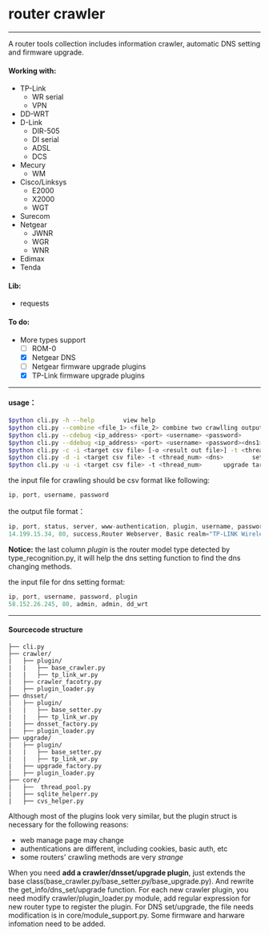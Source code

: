 # router crawler
- - -
A router tools collection includes information crawler, automatic DNS setting and firmware upgrade.

#### Working with: 
- TP-Link
	- WR serial 
	- VPN 
- DD-WRT
- D-Link 
	- DIR-505
	- DI serial
	- ADSL
	- DCS
- Mecury
	- WM
- Cisco/Linksys
	- E2000
	- X2000
	- WGT
- Surecom
- Netgear
	- JWNR
	- WGR
	- WNR
- Edimax
- Tenda

#### Lib:
- requests

#### To do:
- More types support
	- [ ] ROM-0
	- [x] Netgear DNS
	- [ ] Netgear firmware upgrade plugins
	- [x] TP-Link firmware upgrade plugins

- - -

#### usage：
```bash
$python cli.py -h --help		view help
$python cli.py --combine <file_1> <file_2> combine two crawlling output csv files
$python cli.py --cdebug <ip_address> <port> <username> <password>		test router info crawling func
$python cli.py --ddebug <ip_address> <port> <username> <password><dns1><dns2><router_typep>		test router dns setting func
$python cli.py -c -i <target csv file> [-o <result out file>] -t <thread_num>		crawling targets info
$python cli.py -d -i <target csv file> -t <thread_num> <dns>		set targets dns
$python cli.py -u -i <target csv file> -t <thread_num>		upgrade target routers' firmware
```

the input file for crawling should be csv format like following:
```js
ip, port, username, password
```
the output file format：
```js
ip, port, status, server, www-authentication, plugin, username, password, dns
14.199.15.34, 80, success,Router Webserver, Basic realm="TP-LINK Wireless N Gigabit Router WR1043ND" , TP-LINK:tp_link_wr, admin, admin, 202.120.2.101
```

**Notice:** the last column *plugin* is the router model type detected by type_recognition.py, it will help the dns setting function to find the dns changing methods.


the input file for dns setting format:
```js
ip, port, username, password, plugin
58.152.26.245, 80, admin, admin, dd_wrt
```

- - -

#### Sourcecode structure
```
├── cli.py
├── crawler/
|   ├── plugin/
|   |   ├── base_crawler.py
|   |   ├── tp_link_wr.py
|   ├── crawler_facotry.py
|   ├── plugin_loader.py
├── dnsset/
|   ├── plugin/
|   |	├── base_setter.py
|   |   ├── tp_link_wr.py
|   ├── dnsset_factory.py
|   ├── plugin_loader.py
├── upgrade/
|   ├── plugin/
|   |	├── base_setter.py
|   |   ├── tp_link_wr.py
|   ├── upgrade_factory.py
|   ├── plugin_loader.py
├── core/
|   ├──  thread_pool.py
|   ├── sqlite_helperr.py
|   ├── cvs_helper.py
```

Although most of the plugins look very similar, but the plugin struct is necessary for the following reasons:
- web manage page may change
- authentications are different, including cookies, basic auth, etc
- some routers' crawling methods are very *strange*

When you need **add a crawler/dnsset/upgrade plugin**, just extends the base class(base_crawler.py/base_setter.py/base_upgrade.py). And rewrite the get_info/dns_set/upgrade function.
For each new crawler plugin, you need modify crawler/plugin_loader.py module, add regular expression for new router type to register the plugin.
For DNS set/upgrade, the file needs modification is in core/module_support.py. Some firmware and harware infomation need to be added.

